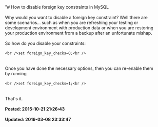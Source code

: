 "# How to disable foreign key constraints in MySQL<br /><br />Why would you want to disable a foreign key constraint?  Well there are some scenarios... such as when you are refreshing your testing or development environment with production data or when you are restoring your production environment from a backup after an unfortunate mishap.  <br /><br />So how do you disable your constraints: <br /><br />```<br />set foreign_key_checks=0;<br />```<br /><br /><br />Once you have done the necessary options, then you can re-enable them by running<br /><br />```<br />set foreign_key_checks=1;<br />```<br /><br /><br />That's it.<br /><br />**Posted: 2015-10-21 21:26:43** <br /><br />**Updated: 2019-03-08 23:33:47** <br /><br />
